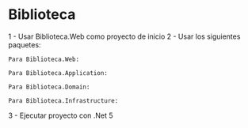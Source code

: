 # Biblioteca

1 - Usar Biblioteca.Web como proyecto de inicio
2 - Usar los siguientes paquetes:
    
    Para Biblioteca.Web:

  <ItemGroup>
    <PackageReference Include="MediatR" Version="8.1.0" />
    <PackageReference Include="MediatR.Extensions.Microsoft.DependencyInjection" Version="8.1.0" />
    <PackageReference Include="Microsoft.EntityFrameworkCore.Design" Version="5.0.10">
    <PackageReference Include="Microsoft.EntityFrameworkCore.Tools" Version="5.0.10">
    <PackageReference Include="Microsoft.VisualStudio.Web.CodeGeneration.Design" Version="5.0.2" />
  </ItemGroup>

    Para Biblioteca.Application:

  <ItemGroup>
    <PackageReference Include="AutoMapper" Version="12.0.1" />
    <PackageReference Include="AutoMapper.Extensions.Microsoft.DependencyInjection" Version="12.0.0" />
    <PackageReference Include="FluentValidation" Version="11.5.1" />
    <PackageReference Include="FluentValidation.DependencyInjectionExtensions" Version="11.5.1" />
    <PackageReference Include="MediatR.Extensions.Microsoft.DependencyInjection" Version="8.1.0" />
    <PackageReference Include="Microsoft.EntityFrameworkCore" Version="5.0.10" />
    <PackageReference Include="Microsoft.Extensions.Configuration.Abstractions" Version="6.0.0" />
    <PackageReference Include="Microsoft.Extensions.DependencyInjection.Abstractions" Version="6.0.0" />
  </ItemGroup>

    Para Biblioteca.Domain:

  <ItemGroup>
    <PackageReference Include="System.ComponentModel.Annotations" Version="5.0.0" />
  </ItemGroup>

    Para Biblioteca.Infrastructure:

  <ItemGroup>
    <PackageReference Include="Microsoft.EntityFrameworkCore" Version="5.0.10" />
    <PackageReference Include="Microsoft.EntityFrameworkCore.SqlServer" Version="5.0.10" />
    <PackageReference Include="Microsoft.EntityFrameworkCore.Tools" Version="5.0.10">
    <PackageReference Include="Microsoft.Extensions.Configuration.Abstractions" Version="6.0.0" />
  </ItemGroup>
   

3 - Ejecutar proyecto con .Net 5